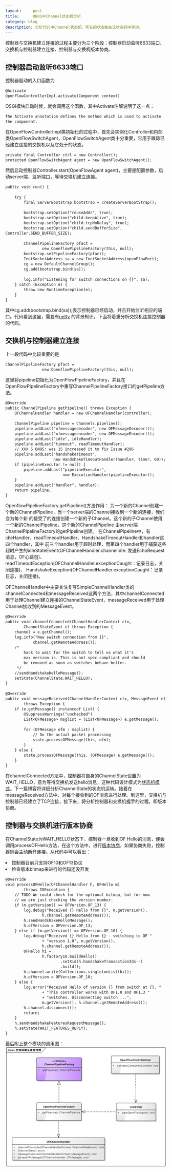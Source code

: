 ```yaml
---
layout:     post
title:      ONOS中Channel状态机分析
category: blog
description: 分析代码中Channel状态机，所有的状态都在该状态机中转动。
---
```


控制器与交换机建立连接的过程主要分为三个阶段：控制器启动监听6633端口、交换机与控制器建立连接、控制器与交换机版本协商。

## 控制器启动监听6633端口

控制器启动的入口函数为

    @Activate
    OpenFlowControllerImpl.activate(Component context)
OSGI模块启动时候，就会调用这个函数，其中Activate注解说明了这一点：
    
    The Activate annotation defines the method which is used to activate the component.
在OpenFlowControllerImpl类初始化的过程中，首先会实例化Controller和内部类OpenFlowSwitchAgent，OpenFlowSwitchAgent类十分重要，它用于跟踪已经建立连接的交换机以及它处于的状态。

    private final Controller ctrl = new Controller();
    protected OpenFlowSwitchAgent agent = new OpenFlowSwitchAgent();

然后启动控制器Controller.start(OpenFlowAgent agent)，主要是配置参数，启动server端，监听端口，等待交换机建立连接。

    public void run() {

        try {
            final ServerBootstrap bootstrap = createServerBootStrap();

            bootstrap.setOption("reuseAddr", true);
            bootstrap.setOption("child.keepAlive", true);
            bootstrap.setOption("child.tcpNoDelay", true);
            bootstrap.setOption("child.sendBufferSize", Controller.SEND_BUFFER_SIZE);

            ChannelPipelineFactory pfact =
                    new OpenflowPipelineFactory(this, null);
            bootstrap.setPipelineFactory(pfact);
            InetSocketAddress sa = new InetSocketAddress(openFlowPort);
            cg = new DefaultChannelGroup();
            cg.add(bootstrap.bind(sa));

            log.info("Listening for switch connections on {}", sa);
        } catch (Exception e) {
            throw new RuntimeException(e);
        }
    }

其中cg.add(bootstrap.bind(sa));表示控制器已经启动，并且开始监听相应的端口。代码看到这里，需要有[netty][] 的背景知识，下面将着重分析交换机连接控制器的代码。

## 交换机与控制器建立连接
上一段代码中比较重要的是

    ChannelPipelineFactory pfact =
                    new OpenflowPipelineFactory(this, null);
这里将pipeline初始化为OpenFlowPipelineFactory，并且在OpenFlowPipelineFactory中重写ChannelPipelineFactory接口的getPipeline方法。

    @Override
    public ChannelPipeline getPipeline() throws Exception {
        OFChannelHandler handler = new OFChannelHandler(controller);

        ChannelPipeline pipeline = Channels.pipeline();
        pipeline.addLast("ofmessagedecoder", new OFMessageDecoder());
        pipeline.addLast("ofmessageencoder", new OFMessageEncoder());
        pipeline.addLast("idle", idleHandler);
        pipeline.addLast("timeout", readTimeoutHandler);
        // XXX S ONOS: was 15 increased it to fix Issue #296
        pipeline.addLast("handshaketimeout",
                         new HandshakeTimeoutHandler(handler, timer, 60));
        if (pipelineExecutor != null) {
            pipeline.addLast("pipelineExecutor",
                             new ExecutionHandler(pipelineExecutor));
        }
        pipeline.addLast("handler", handler);
        return pipeline;
    }
OpenflowPipelineFactory.getPipeline()方法作用：
为一个新的Channel创建一个新的ChannelPipeline，当一个server端的Channel接收到一个新的连接，我们会为每个新
的接受了的连接创建一个新的子Channel。这个新的子Channel使用一个新的ChannelPipeline，这个新的ChannelPipeline
由server端ChannelPipelineFactory的getPipeline创建。
在ChannelPipeline中，有idleHandler、readTimeoutHandler、HandshakeTimeoutHandler和handler这四个handler，其中
前三个handler用于超时处理，而第四个handler用于捕获这些超时产生的idleStateEvent(OFChannelHandler.channelIdle:
发送EchoRequest消息，OF心跳包)、readTimeoutException(OFChannelHandler.exceptionCaught：记录日志，关闭连接)、
HandshakeException(OFChannelHandler.exceptionCaught：记录日志，关闭连接)。

OFChannelHandler中主要关注复写SimpleChannelHandler类的channelConnected和messageReceived这两个方法，其中channelConnected用于处理Channel建立连接的ChannelStateEvent，messageReceived用于处理Channel接收到的MessageEvent。

    @Override
    public void channelConnected(ChannelHandlerContext ctx,
            ChannelStateEvent e) throws Exception {
        channel = e.getChannel();
        log.info("New switch connection from {}",
                channel.getRemoteAddress());
        /*
            hack to wait for the switch to tell us what it's
            max version is. This is not spec compliant and should
            be removed as soon as switches behave better.
         */
        //sendHandshakeHelloMessage();
        setState(ChannelState.WAIT_HELLO);
    }

    @Override
    public void messageReceived(ChannelHandlerContext ctx, MessageEvent e)
            throws Exception {
        if (e.getMessage() instanceof List) {
            @SuppressWarnings("unchecked")
            List<OFMessage> msglist = (List<OFMessage>) e.getMessage();

            for (OFMessage ofm : msglist) {
                // Do the actual packet processing
                state.processOFMessage(this, ofm);
            }
        } else {
            state.processOFMessage(this, (OFMessage) e.getMessage());
        }
    }

在channelConnected方法中，控制器将自身的ChannelState设置为WAIT_HELLO，意为等待交换机发送hello消息，这种代码设计模式为[状态机模式][]。下一篇博客将详细分析ChannelState的状态机运转。接着在messageReceived方法中，对每个接收到的OF消息进行处理。到这里，交换机与控制器已经建立了TCP连接，接下来，将分析控制器和交换机握手的过程，即版本协商。

## 控制器与交换机进行版本协商
在ChannelState为WAIT_HELLO状态下，控制器一旦收到OF Hello的消息，便会调用processOFHello方法，在这个方法中，进行[版本协商][]，如果协商失败，控制器则会主动断开连接。从代码中可以看出：
<li>控制器目前只支持OF10和OF13协议</li>
<li>检查版本bitmap来进行的代码还没开发</li>

    @Override
    void processOFHello(OFChannelHandler h, OFHello m)
            throws IOException {
        // TODO We could check for the optional bitmap, but for now
        // we are just checking the version number.
        if (m.getVersion() == OFVersion.OF_13) {
            log.debug("Received {} Hello from {}", m.getVersion(),
                    h.channel.getRemoteAddress());
            h.sendHandshakeHelloMessage();
            h.ofVersion = OFVersion.OF_13;
        } else if (m.getVersion() == OFVersion.OF_10) {
            log.debug("Received {} Hello from {} - switching to OF "
                    + "version 1.0", m.getVersion(),
                    h.channel.getRemoteAddress());
            OFHello hi =
                    h.factory10.buildHello()
                            .setXid(h.handshakeTransactionIds--)
                            .build();
            h.channel.write(Collections.singletonList(hi));
            h.ofVersion = OFVersion.OF_10;
        } else {
            log.error("Received Hello of version {} from switch at {}. "
                    + "This controller works with OF1.0 and OF1.3 "
                    + "switches. Disconnecting switch ...",
                    m.getVersion(), h.channel.getRemoteAddress());
            h.channel.disconnect();
            return;
        }
        h.sendHandshakeFeaturesRequestMessage();
        h.setState(WAIT_FEATURES_REPLY);
    }

最后附上整个模块的调用图：
![switch connection established](/images/githubpages/switch-connection-established.png)

[netty]:http://www.importnew.com/7669.html "netty"
[状态机模式]:http://www.importnew.com/7669.html "状态机模式"
[版本协商]:http://flowgrammable.org/sdn/openflow/state-machine/ "版本协商"
